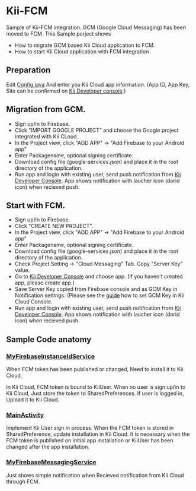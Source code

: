# Kii-FCM
Sample of Kii-FCM integration.
GCM (Google Cloud Messaging) has been moved to FCM.
This Sample porject shows
- How to migrate GCM based Kii Cloud application to FCM. 
- How to start Kii Cloud application with FCM integration

## Preparation
Edit [Config.java](app/src/main/java/example/com/kii/firebasestudy/Config.java)
And enter you Kii Cloud app information.
(App ID, App Key, Site can be confirmed on [Kii Developer console](https://developer.kii.com).)

## Migration from GCM.
- Sign up/in to Firebase.
- Click "IMPORT GOOGLE PROJECT" and choose the Google project integrated with Kii CLoud.
- In the Project view, click "ADD APP" -> "Add Firebase to your Android app"
- Enter Packagename, optional signing certificate.
- Download config file (google-services.json) and place it in the root directory of the application.
- Run app and login with existing user, send push notification from [Kii Developer Console](https://developer.kii.com).
  App shows notification with laucher icon (dorid icon) when recieved push. 

## Start with FCM.
- Sign up/in to Firebase.
- Click "CREATE NEW PROJECT".
- In the Project view, click "ADD APP" -> "Add Firebase to your Android app"
- Enter Packagename, optional signing certificate.
- Download config file (google-services.json) and place it in the root directory of the application.
- Check Project Setting -> "Cloud Messaging" Tab. Copy "Server Key" value.
- Go to [Kii Developer Console](https://developer.kii.com) and choose app.
  (If you haven't created app, please create app.)
- Save Server Key copied from Firebase console and as GCM Key in Notification settings.
  (Please see the [guide](http://docs.kii.com/en/samples/push-notifications/push-notifications-android/configure-devportal/) how to set GCM Key in Kii Cloud Console.
- Run app and login with existing user, send push notification from [Kii Developer Console](https://developer.kii.com).
  App shows notification with laucher icon (dorid icon) when recieved push. 

## Sample Code anatomy

### [MyFirebaseInstanceIdService](https://github.com/satoshikumano/Kii-FCM/blob/master/app/src/main/java/example/com/kii/firebasestudy/MyFirebaseInstanceIdService.java)

When FCM token has been published or changed, Need to install it to Kii Cloud.

In Kii Cloud, FCM token is bound to KiiUser.
When no user is sign up/in to Kii Cloud, Just store the token to SharedPreferences.
If user is logged in, Upload it to Kii Cloud.

### [MainActivity](https://github.com/satoshikumano/Kii-FCM/blob/master/app/src/main/java/example/com/kii/firebasestudy/MainActivity.java)

Implement Kii User sign in process.
When the FCM token is stored in SharedPreference, update installation in Kii Cloud.
It is necessary when the FCM token is published on initial app installation or KiiUser has been changed after the app installation.

### [MyFirebaseMessagingService](https://github.com/satoshikumano/Kii-FCM/blob/master/app/src/main/java/example/com/kii/firebasestudy/MyFirebaseMessagingService.java)

Just shows simple notification when Recieved notification from Kii Cloud through FCM. 
